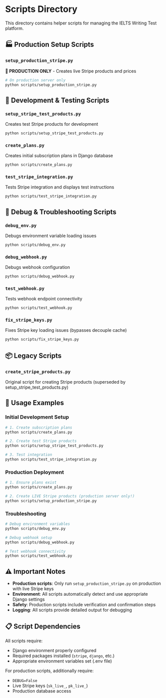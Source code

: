 # Scripts Directory

This directory contains helper scripts for managing the IELTS Writing Test platform.

## 🏭 **Production Setup Scripts**

### `setup_production_stripe.py`
**🚨 PRODUCTION ONLY** - Creates live Stripe products and prices
```bash
# On production server only
python scripts/setup_production_stripe.py
```

## 🧪 **Development & Testing Scripts**

### `setup_stripe_test_products.py`
Creates test Stripe products for development
```bash
python scripts/setup_stripe_test_products.py
```

### `create_plans.py`
Creates initial subscription plans in Django database
```bash
python scripts/create_plans.py
```

### `test_stripe_integration.py`
Tests Stripe integration and displays test instructions
```bash
python scripts/test_stripe_integration.py
```

## 🔧 **Debug & Troubleshooting Scripts**

### `debug_env.py`
Debugs environment variable loading issues
```bash
python scripts/debug_env.py
```

### `debug_webhook.py`
Debugs webhook configuration
```bash
python scripts/debug_webhook.py
```

### `test_webhook.py`
Tests webhook endpoint connectivity
```bash
python scripts/test_webhook.py
```

### `fix_stripe_keys.py`
Fixes Stripe key loading issues (bypasses decouple cache)
```bash
python scripts/fix_stripe_keys.py
```

## 📦 **Legacy Scripts**

### `create_stripe_products.py`
Original script for creating Stripe products (superseded by setup_stripe_test_products.py)

## 🚀 **Usage Examples**

### **Initial Development Setup**
```bash
# 1. Create subscription plans
python scripts/create_plans.py

# 2. Create test Stripe products
python scripts/setup_stripe_test_products.py

# 3. Test integration
python scripts/test_stripe_integration.py
```

### **Production Deployment**
```bash
# 1. Ensure plans exist
python scripts/create_plans.py

# 2. Create LIVE Stripe products (production server only!)
python scripts/setup_production_stripe.py
```

### **Troubleshooting**
```bash
# Debug environment variables
python scripts/debug_env.py

# Debug webhook setup
python scripts/debug_webhook.py

# Test webhook connectivity
python scripts/test_webhook.py
```

## ⚠️ **Important Notes**

- **Production scripts**: Only run `setup_production_stripe.py` on production with live Stripe keys
- **Environment**: All scripts automatically detect and use appropriate Django settings
- **Safety**: Production scripts include verification and confirmation steps
- **Logging**: All scripts provide detailed output for debugging

## 📋 **Script Dependencies**

All scripts require:
- Django environment properly configured
- Required packages installed (`stripe`, `django`, etc.)
- Appropriate environment variables set (.env file)

For production scripts, additionally require:
- `DEBUG=False`
- Live Stripe keys (`sk_live_`, `pk_live_`)
- Production database access